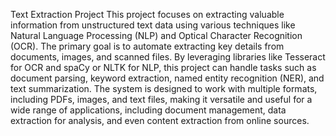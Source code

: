 Text Extraction Project
This project focuses on extracting valuable information from unstructured text data using various techniques like Natural Language Processing (NLP) and Optical Character Recognition (OCR). The primary goal is to automate extracting key details from documents, images, and scanned files. By leveraging libraries like Tesseract for OCR and spaCy or NLTK for NLP, this project can handle tasks such as document parsing, keyword extraction, named entity recognition (NER), and text summarization. The system is designed to work with multiple formats, including PDFs, images, and text files, making it versatile and useful for a wide range of applications, including document management, data extraction for analysis, and even content extraction from online sources.






